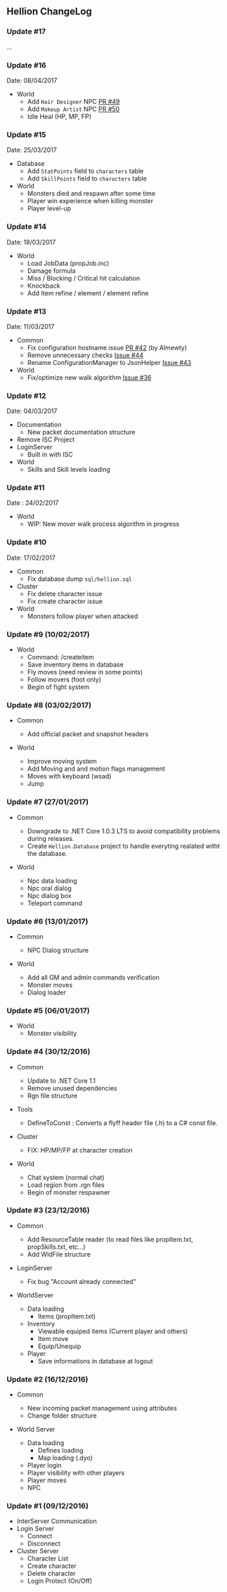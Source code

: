 ## Hellion ChangeLog

### Update #17

...

### Update #16

Date: 08/04/2017

- World
  - Add `Hair Designer` NPC [PR #49](https://github.com/Eastrall/Hellion/pull/49)
  - Add `Makeup Artist` NPC [PR #50](https://github.com/Eastrall/Hellion/pull/50)
  - Idle Heal (HP, MP, FP)

### Update #15

Date: 25/03/2017

- Database
  - Add `StatPoints` field to `characters` table
  - Add `SkillPoints` field to `characters` table
- World
  - Monsters died and respawn after some time
  - Player win experience when killing monster
  - Player level-up

### Update #14

Date: 18/03/2017

- World
  - Load JobData (propJob.inc)
  - Damage formula
  - Miss / Blocking / Critical hit calculation
  - Knockback
  - Add Item refine / element / element refine

### Update #13

Date: 11/03/2017

- Common
  - Fix configuration hostname issue [PR #42](https://github.com/Eastrall/Hellion/pull/42) (by Almewty)
  - Remove unnecessary checks [Issue #44](https://github.com/Eastrall/Hellion/issues/44)
  - Rename ConfigurationManager to JsonHelper [Issue #43](https://github.com/Eastrall/Hellion/issues/43)
- World
  - Fix/optimize new walk algorithm [Issue #36](https://github.com/Eastrall/Hellion/issues/36)

### Update #12

Date: 04/03/2017

- Documentation
  - New packet documentation structure
- Remove ISC Project
- LoginServer
  - Built in with ISC
- World
  - Skills and Skill levels loading

### Update #11

Date : 24/02/2017

- World
  - WIP: New mover walk process algorithm in progress

### Update #10

Date: 17/02/2017

- Common
  - Fix database dump `sql/hellion.sql`
- Cluster
  - Fix delete character issue
  - Fix create character issue
- World
  - Monsters follow player when attacked


### Update #9 (10/02/2017)

- World
  - Command: /createitem
  - Save inventory items in database
  - Fly moves (need review in some points)
  - Follow movers (foot only)
  - Begin of fight system

### Update #8 (03/02/2017)

- Common
  - Add official packet and snapshot headers

- World
  - Improve moving system
  - Add Moving and and motion flags management
  - Moves with keyboard (wsad)
  - Jump

### Update #7 (27/01/2017)

- Common
  - Downgrade to .NET Core 1.0.3 LTS to avoid compatibility problems during releases.
  - Create `Hellion.Database` project to handle everyting realated witht the database.

- World
  - Npc data loading
  - Npc oral dialog
  - Npc dialog box
  - Teleport command

### Update #6 (13/01/2017)

- Common
  - NPC Dialog structure

- World
  - Add all GM and admin commands verification
  - Monster moves
  - Dialog loader

### Update #5 (06/01/2017)

- World
  - Monster visibility

### Update #4 (30/12/2016)

- Common
  - Update to .NET Core 1.1
  - Remove unused dependencies
  - Rgn file structure

- Tools
  - DefineToConst : Converts a flyff header file (.h) to a C# const file.
  
- Cluster
  - FIX: HP/MP/FP at character creation
  
- World
  - Chat system (normal chat)
  - Load region from .rgn files
  - Begin of monster respawner


### Update #3 (23/12/2016)

- Common
  - Add ResourceTable reader (to read files like propItem.txt, propSkills.txt, etc...)
  - Add WldFile structure

- LoginServer
  - Fix bug "Account already connected"

- WorldServer
  - Data loading
    - Items (propItem.txt)
  - Inventory
    - Viewable equiped items (Current player and others)
    - Item move
    - Equip/Unequip
  - Player
    - Save informations in database at logout


### Update #2 (16/12/2016)


- Common
  - New incoming packet management using attributes
  - Change folder structure

- World Server
    - Data loading
        - Defines loading
        - Map loading (.dyo)
    - Player login
    - Player visibility with other players
    - Player moves
    - NPC

### Update #1 (09/12/2016)

- InterServer Communication
- Login Server
    - Connect
    - Disconnect
- Cluster Server
    - Character List
    - Create character
    - Delete character
    - Login Protect (On/Off)
